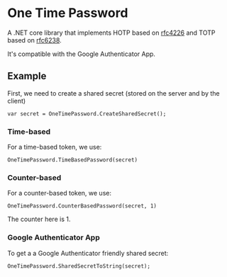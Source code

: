 # One Time Password

A .NET core library that implements HOTP based on [rfc4226](https://tools.ietf.org/html/rfc4226) and TOTP based on [rfc6238](https://tools.ietf.org/html/rfc6238).

It's compatible with the Google Authenticator App.

## Example
First, we need to create a shared secret (stored on the server and by the client)
```
var secret = OneTimePassword.CreateSharedSecret();
```

### Time-based
For a time-based token, we use:
```
OneTimePassword.TimeBasedPassword(secret)
```

### Counter-based
For a counter-based token, we use:
```
OneTimePassword.CounterBasedPassword(secret, 1)
```
The counter here is 1.

### Google Authenticator App
To get a a Google Authenticator friendly shared secret:
```
OneTimePassword.SharedSecretToString(secret);
```

